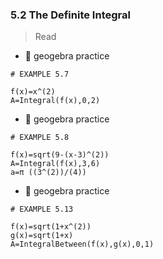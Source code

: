 ### 5.2 The Definite Integral

> Read

- 🎯 geogebra practice 

```
# EXAMPLE 5.7

f(x)=x^(2)
A=Integral(f(x),0,2)
```

- 🎯 geogebra practice 

```
# EXAMPLE 5.8

f(x)=sqrt(9-(x-3)^(2))
A=Integral(f(x),3,6)
a=π ((3^(2))/(4))
```

- 🎯 geogebra practice 

```
# EXAMPLE 5.13

f(x)=sqrt(1+x^(2))
g(x)=sqrt(1+x)
A=IntegralBetween(f(x),g(x),0,1)
```
